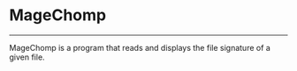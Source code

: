 # MageChomp

---

MageChomp is a program that reads and displays the file signature of a given file.
